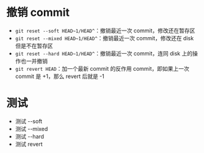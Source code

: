 # 撤销 commit
- `git reset --soft HEAD~1/HEAD^`：撤销最近一次 commit，修改还在暂存区
- `git reset --mixed HEAD~1/HEAD^`：撤销最近一次 commit，修改还在 disk 但是不在暂存区
- `git reset --hard HEAD~1/HEAD^`：撤销最近一次 commit，连同 disk 上的操作也一并撤销
- `git revert HEAD`：加一个最新 commit 的反作用 commit，即如果上一次 commit 是 +1，那么 revert 后就是 -1

# 测试
- 测试 --soft
- 测试 --mixed
- 测试 --hard
- 测试 revert